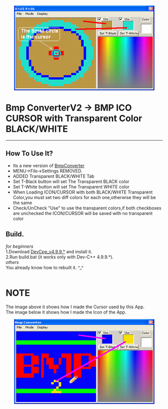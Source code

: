<p align="center">
<img align="center" width="450" height="272" src="https://raw.githubusercontent.com/AM71113363/BmpConverterV2/master/info.png">
</p>

# Bmp ConverterV2 -> BMP ICO CURSOR with Transparent Color BLACK/WHITE
-----

## How To Use It?<br>
* Its a new version of [BmpConverter](https://github.com/AM71113363/BmpConverter)<br>
* MENU->File->Settings REMOVED.<br>
* ADDED Transparent BLACK/WHITE Tab<br>
* Set T-Black button will set The Transparent BLACK color<br>
* Set T-White button will set The Transparent WHITE color<br>
* When Loading ICON/CURSOR with both BLACK/WHITE Transparent Color,you must set two diff colors for each one,otherwise they will be the same<br>
* Check/UnCheck "Use" to use the transparent colors,if both checkboxes are unchecked the ICON/CURSOR will be saved with no transparent color<br>

## Build.
_for beginners_ <br>
1.Download [DevCpp_v4.9.9.*](http://www.bloodshed.net/) and install it.<br>
2.Run build.bat (it works only with Dev-C++ 4.9.9.*).<br>
_others_ <br>
You already know how to rebuilt it. ^_^<br>
<br>

# NOTE
The image above it shows how I made the Cursor used by this App.<br>
The image below it shows how I made the Icon of the App.<br>
<p align="center">
<img align="center" width="450" height="272" src="https://raw.githubusercontent.com/AM71113363/BmpConverterV2/master/icon.png">
</p>
